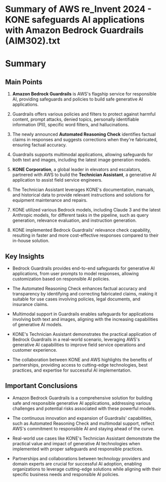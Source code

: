# Summary of AWS re_Invent 2024 - KONE safeguards AI applications with Amazon Bedrock Guardrails (AIM302).txt

# Summary

## Main Points

1. **Amazon Bedrock Guardrails** is AWS's flagship service for responsible AI, providing safeguards and policies to build safe generative AI applications.

2. Guardrails offers various policies and filters to protect against harmful content, prompt attacks, denied topics, personally identifiable information (PII), specific word filters, and hallucinations.

3. The newly announced **Automated Reasoning Check** identifies factual claims in responses and suggests corrections when they're fabricated, ensuring factual accuracy.

4. Guardrails supports multimodal applications, allowing safeguards for both text and images, including the latest image generation models.

5. **KONE Corporation**, a global leader in elevators and escalators, partnered with AWS to build the **Technician Assistant**, a generative AI application to assist field service engineers.

6. The Technician Assistant leverages KONE's documentation, manuals, and historical data to provide relevant instructions and solutions for equipment maintenance and repairs.

7. KONE utilized various Bedrock models, including Claude 3 and the latest Anthropic models, for different tasks in the pipeline, such as query generation, relevance evaluation, and instruction generation.

8. KONE implemented Bedrock Guardrails' relevance check capability, resulting in faster and more cost-effective responses compared to their in-house solution.

## Key Insights

- Bedrock Guardrails provides end-to-end safeguards for generative AI applications, from user prompts to model responses, allowing customization based on responsible AI policies.

- The Automated Reasoning Check enhances factual accuracy and transparency by identifying and correcting fabricated claims, making it suitable for use cases involving policies, legal documents, and insurance claims.

- Multimodal support in Guardrails enables safeguards for applications involving both text and images, aligning with the increasing capabilities of generative AI models.

- KONE's Technician Assistant demonstrates the practical application of Bedrock Guardrails in a real-world scenario, leveraging AWS's generative AI capabilities to improve field service operations and customer experience.

- The collaboration between KONE and AWS highlights the benefits of partnerships, providing access to cutting-edge technologies, best practices, and expertise for successful AI implementation.

## Important Conclusions

- Amazon Bedrock Guardrails is a comprehensive solution for building safe and responsible generative AI applications, addressing various challenges and potential risks associated with these powerful models.

- The continuous innovation and expansion of Guardrails' capabilities, such as Automated Reasoning Check and multimodal support, reflect AWS's commitment to responsible AI and staying ahead of the curve.

- Real-world use cases like KONE's Technician Assistant demonstrate the practical value and impact of generative AI technologies when implemented with proper safeguards and responsible practices.

- Partnerships and collaborations between technology providers and domain experts are crucial for successful AI adoption, enabling organizations to leverage cutting-edge solutions while aligning with their specific business needs and responsible AI policies.